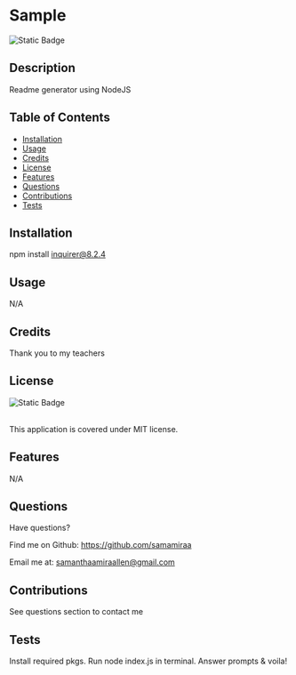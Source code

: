 # Sample

  ![Static Badge](https://img.shields.io/badge/License-MIT-blue)

  ## Description
  Readme generator using NodeJS
  
  ## Table of Contents
  
  - [Installation](#installation)
  - [Usage](#usage)
  - [Credits](#credits)
  - [License](#license)
  - [Features](#features)
  - [Questions](#questions)
  - [Contributions](#contributions)
  - [Tests](#tests)
  
  ## Installation
  npm install inquirer@8.2.4
  
  ## Usage
  N/A
  
  ## Credits
  Thank you to my teachers
  
  ## License
  ![Static Badge](https://img.shields.io/badge/License-MIT-blue) <br>
  <br>

  This application is covered under MIT license.
  
  ## Features
  N/A

  ## Questions
  Have questions?

  Find me on Github: https://github.com/samamiraa

  Email me at: samanthaamiraallen@gmail.com
  
  ## Contributions
  See questions section to contact me
  
  ## Tests
  Install required pkgs. Run node index.js in terminal. Answer prompts & voila!
  
